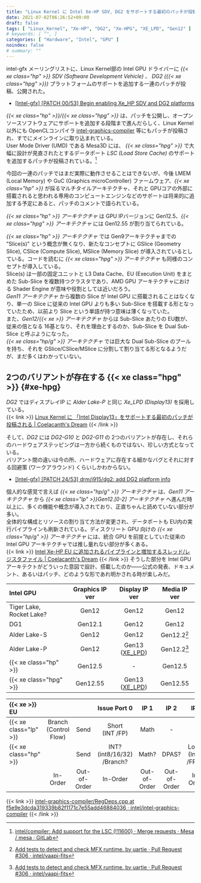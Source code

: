 ```yaml
---
title: "Linux Kernel に Intel Xe-HP SDV, DG2 をサポートする最初のパッチが投稿される"
date: 2021-07-02T06:26:52+09:00
draft: false
tags: [ "Linux_Kernel", "Xe-HP", "DG2", "Xe-HPG", "XE_LPD", "Gen12" ]
# keywords: [ "", ]
categories: [ "Hardware", "Intel", "GPU" ]
noindex: false
# summary: ""
---
```


intel-gfx メーリングリストに、Linux Kernel部の Intel GPU ドライバーに *{{< xe class="hp" >}} SDV (Software Development Vehicle)* 、 *DG2 ({{< xe class="hpg" >}})* プラットフォームのサポートを追加する一連のパッチが投稿、公開された。  

 * [[Intel-gfx] [PATCH 00/53] Begin enabling Xe_HP SDV and DG2 platforms](https://lists.freedesktop.org/archives/intel-gfx/2021-July/270869.html)

*{{< xe class="hp" >}}/{{< xe class="hpg" >}}* は、パッチを公開し、オープンソースソフトウェアにサポートを追加する段階まで進んだらしく、Linux Kernel 以外にも OpenCLコンパイラ [intel-graphics-compiler](https://github.com/intel/intel-graphics-compiler) 等にもパッチが投稿され、すでにメインラインに取り込まれている。  
User Mode Driver (UMD) である Mesa3D には、 *{{< xe class="hpg" >}}* で大幅に設計が見直されたとするデータポート *LSC (Load Store Cache)* のサポートを追加するパッチが投稿されている。[^lsc]  

[^lsc]: [intel/compiler: Add support for the LSC (!11600) · Merge requests · Mesa / mesa · GitLab](https://gitlab.freedesktop.org/mesa/mesa/-/merge_requests/11600)

今回の一連のパッチではまだ実際に動作させることはできないが、今後 LMEM (Local Memory) や GuC (Graphics microController) ファームウェア、*{{< xe class="hp" >}}* が採るマルチタイルアーキテクチャ、それと GPUコアの外部に搭載されると思われる専用のコンピュートエンジンなどのサポートは将来的に追加する予定にあると、パッチのコメントで語られている。  

*{{< xe class="hp" >}} アーキテクチャ* は GPU IPバージョンに Gen12.5、*{{< xe class="hpg" >}} アーキテクチャ* には Gen12.55 が割り当てられている。  

*{{< xe class="hp" >}} アーキテクチャ* では Gen9アーキテクチャまでの "Slice(s)" という概念が無くなり、新たなコンセプトに GSlice (Geometry Slice), CSlice (Compute Slice), MSlice (Memory Slice) が導入されているとしている。コードを読むに *{{< xe class="hpg" >}} アーキテクチャ* も同様のコンセプトが導入している。  
Slice(s) は一部の固定ユニットと L3 Data Cache、EU (Execution Unit) をまとめた Sub-Slice を複数持つクラスタであり、AMD GPU アーキテクチャにおける Shader Engine が意味や役割としては近いだろう。  
*Gen11 アーキテクチャ* から複数の Slice が Intel GPU に搭載されることはなくなり、単一の Slice に従来の Intel GPU よりも多い Sub-Slice を搭載する形となっていたため、以前より Slice という単語が持つ意味は薄くなっていた。  
また、*Gen12/{{< xe >}} アーキテクチャ* からは Sub-Slice あたりの EU数が、従来の倍となる 16基となり、それを理由とするのか、Sub-Slice を Dual Sub-Slice と呼ぶようになった。  
*{{< xe class="hp/g" >}} アーキテクチャ* では巨大な Dual Sub-Slice のプールを持ち、それを GSlice/CSlice/MSlice に分割して割り当てる形となるようだが、まだ多くはわかっていない。  

## 2つのバリアントが存在する {{< xe class="hpg" >}} {#xe-hpg}

*DG2* ではディスプレイIP に *Alder Lake-P* と同じ *Xe_LPD (Display13)* を採用している。  
{{< link >}} [Linux Kernel に 「Intel Display13」をサポートする最初のパッチが投稿される | Coelacanth's Dream](/posts/2021/01/29/intel-display13/) {{< /link >}}

そして、*DG2* には *DG2-G10* と *DG2-G11* の 2つのバリアントが存在し、それらのハードウェアステッピングは一方から続くものではない、珍しい方式となっている。  
バリアント間の違いは今の所、ハードウェアに存在する細かなバグとそれに対する回避策 (ワークアラウンド) くらいしかわからない。  

 * [[Intel-gfx] [PATCH 24/53] drm/i915/dg2: add DG2 platform info](https://lists.freedesktop.org/archives/intel-gfx/2021-July/270876.html)

個人的な感覚で言えば *{{< xe class="hp/g" >}} アーキテクチャ* は、*Gen11 アーキテクチャ* から *{{< xe class="lp" >}}Gen12.[0-2] アーキテクチャ* へ進んだ時以上に、多くの機能や概念が導入されており、正直ちゃんと読めていない部分が多い。  
全体的な構成とリソースの割り当て方法が変更され、データポートも EU内の実行パイプラインも刷新されている。ディスクリート GPU 向けの *{{< xe class="hp/g" >}} アーキテクチャ* には、統合 GPU を前提としていた従来の Intel GPU アーキテクチャでは推し量れない部分が多くある。  
{{< link >}} [Intel Xe-HP EU に追加されるパイプラインと増加するスレッド/レジスタファイル | Coelacanth's Dream](/posts/2021/06/08/intel-xe_hp-thread-reg-pipe/) {{< /link >}}
そうした部分を Intel GPUアーキテクトがどういった意図で設計、搭載したのか――公式の発表、ドキュメント、あるいはパッチ、どのような形であれ明かされる時が楽しみだ。  

| Intel GPU | Graphics IP ver | Display IP ver | Media IP ver |
| :-- | :--: | :--: | :--: |
| Tiger Lake,<br>Rocket Lake? | Gen12 | Gen12 | Gen12 |
| DG1 | Gen12.1 | Gen12 | Gen12 |
| Alder Lake-S | Gen12 | Gen12 | Gen12.2[^gen12_2] |
| Alder Lake-P | Gen12 | Gen13<br>([XE_LPD](/tags/xe_lpd)) | Gen12.2[^gen12_2] |
| {{< xe class="hp" >}} | Gen12.5 | - | Gen12.5 |
| {{< xe class="hpg" >}} | Gen12.55 | Gen13<br>([XE_LPD](/tags/xe_lpd)) | Gen12.55 |

[^gen12_2]: [Add tests to detect and check MFX runtime. by uartie · Pull Request #306 · intel/vaapi-fits](https://github.com/intel/vaapi-fits/pull/306)

| {{< xe >}} EU |  |  | Issue Port 0 | IP 1 | IP 2 | IP 3 | IP 4? |
| :-- | :--: | :--: | :--: | :--: | :--: | :--: | :--: |
| {{< xe class="lp" >}} | Branch<br>(Control Flow) | Send | Short<br>(INT /FP) | Math | - | - | - |
| {{< xe class="hp" >}} |  | Send | INT? (int8/16/32)<br> /Branch? | Math? | DPAS? | Long?<br>(Int64 /FP64) | FP?<br>(FP16/32, BF16) |
|                       | In-Order | Out-of-Order | In-Order | Out-of-Order | Out-of-Order | In-Order | In-Order |
{{< link >}} [intel-graphics-compiler/RegDeps.cpp at f5e9e3dcda319339b82f1171c7e55add46884036 · intel/intel-graphics-compiler](https://github.com/intel/intel-graphics-compiler/blob/f5e9e3dcda319339b82f1171c7e55add46884036/visa/iga/IGALibrary/IR/RegDeps.cpp#L100) {{< /link >}}


